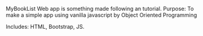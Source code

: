 MyBookList Web app is something made following an tutorial.
Purpose: To make a simple app using vanilla javascript by Object Oriented Programming

Includes: HTML, Bootstrap, JS.